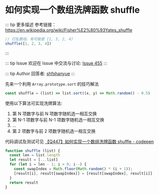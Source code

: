 # 如何实现一个数组洗牌函数 shuffle

::: tip 更多描述 
 参考链接：https://en.wikipedia.org/wiki/Fisher%E2%80%93Yates_shuffle

``` js
// 打乱数组，有可能是 [1, 3, 2, 4]
shuffle([1, 2, 3, 4])
```  
::: 

::: tip Issue 
 欢迎在 Issue 中交流与讨论: [Issue 455](https://github.com/shfshanyue/Daily-Question/issues/455) 
:::

::: tip Author 
回答者: [shfshanyue](https://github.com/shfshanyue) 
:::

先来一个利用 `Array.prototype.sort` 的技巧解法

``` js
const shuffle = (list) => list.sort((x, y) => Math.random() - 0.5)
```

使用以下算法可实现洗牌算法:

1. 第 N 项数字与前 N 项数字随机选一相互交换
2. 第 N-1 项数字与前 N-1 项数字随机选一相互交换
3. ...
3. 第 2 项数字与前 2 项数字随机选一相互交换

代码调试及测试可见 [【Q447】如何实现一个数组洗牌函数 shuffle - codepen](https://codepen.io/shanyue/pen/KKmRqZJ?editors=0012)

``` js
function shuffle (list) {
  const len = list.length
  let result = [...list]
  for (let i = len - 1; i > 0; i--) {
    const swapIndex = Math.floor(Math.random() * (i + 1));
    [result[i], result[swapIndex]] = [result[swapIndex], result[i]]
  }
  return result
}
```